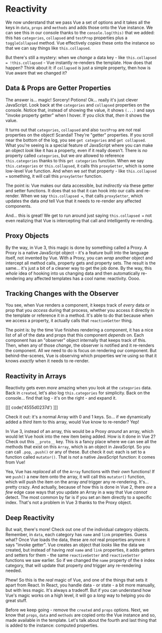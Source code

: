 # Reactivity

We now understand that we pass Vue a set of options and it takes all the keys in
`data`, `props` and `methods` and adds those onto the Vue instance. We can see this
in our console thanks to the `console.log(this)` that we added: this has
`categories`, `collapsed` and `testProp` properties plus a `toggleCollapsed` method.
Vue effectively *copies* these onto the instance so that we can say things like
`this.collapsed`.

But there's still a mystery: when we *change* a data key - like
`this.collapsed = !this.collapsed` - Vue instantly re-renders the template. How
does that happen? Think about it: if `collapsed` is just a simple property, then
how is Vue aware that we changed it?

## Data & Props are Getter Properties

The answer is... magic! Sorcery! Potions! Ok... really it's just clever JavaScript.
Look back at the `categories` and `collapsed` properties on the console. Notice
that, instead of showing the value, it shows `(...)` and says "invoke property
getter" when I hover. If you click that, *then* it shows the value.

It turns out that `categories`, `collapsed` and also `testProp` are *not* real
properties on the object! Scandal! They're "getter" properties. If you scroll near
the bottom of the log, you see `get categories` and `get collapsed`. What you're
seeing is a special feature of JavaScript where you can make an object *look* like
it has a property, even if it really doesn't. There is *no* property called
`categories`, but we *are* allowed to reference `this.categories` thanks to this
`get categories` function. When we say `this.categories` or `this.collapsed`, it
calls this `proxyGetter`, which is some low-level Vue function. And when we *set*
that property - like `this.collapsed =` something, it will call this `proxySetter`
function.

The point is: Vue makes our data accessible, but *indirectly* via these getter and
setter functions. It does that so that it can hook into our calls and re-render.
When we say `this.collapsed =`, that calls `proxySetter`, which updates the data
*and* tell Vue that it needs to re-render any affected components.

And... this is great! We get to run around just saying `this.collapsed =` not
even realizing that Vue is intercepting that call and intelligently re-rending.

## Proxy Objects

By the way, in Vue 3, this magic is done by something called a Proxy. A Proxy is
a native JavaScript object - it's a feature built into the language itself, not
invented by Vue. With a Proxy, you can *wrap* another object and intercept all
method calls, property gets and property sets. The result is the same... it's just
a bit of a cleaner way to get the job done. By the way, this *whole* idea of
hooking into us changing data and then automatically re-rendering any affected
templates has a cool name: reactivity. Oooo.

## Tracking Changes with the Observer

You see, when Vue renders a component, it keeps track of *every* data or prop
that you *access* during that process, whether you access it directly
in the template or reference it in a method. It's able to do that because when
we access a property, it actually calls that `reactiveGetter` thing.

The point is: by the time Vue finishes rendering a component, it has a nice list
of all of the data and props that this component *depends* on. Each component
has an "observer" object internally that keeps track of this. Then, when any of
those *change*, the observer is notified and it re-renders the component.
All *we* need to do is focus on rendering our component. But behind-the-scenes,
Vue is observing which properties we're using so that it knows *exactly* when
it needs to re-render.

## Reactivity in Arrays

Reactivity gets even *more* amazing when you look at the `categories` data. Back
in `created`, let's also log `this.categories` for simplicity. Back on the console...
find that log - it's on the right - and expand it.

[[[ code('4555d0237d') ]]]

Check it out: it's a normal Array with 0 and 1 keys. So... if we dynamically
added a *third* item to this array, would Vue know to re-render? Yep!

In Vue 3, instead of an array, this would be a Proxy *around* an array, which
would let Vue hook into the new item being added. How is it done in Vue 2? Check
out this `__proto__` key. This is a fancy place where we can see all the methods
that exist on this `Array`, which is an object in JavaScript. So you can call `.pop`,
`.push()` or any of these. But check it out: each is set to a function called
`mutator()`. That is *not* a native JavaScript function: it comes from Vue!

Yea, Vue has *replaced* all of the `Array` functions with their *own* functions!
If we `push()` a new item onto the array, it will call this `mutator()` function,
which will push the item on the array *and* trigger any re-rendering. It's... pretty
crazy. And actually, because of how this is done in Vue 2, there *are* a *few*
edge case ways that you update an Array in a way that Vue *cannot* detect. The
most common by far is if you set an item directly to a specific index. That's not
a problem in Vue 3 thanks to the Proxy object.

## Deep Reactivity

But wait, there's more! Check out one of the individual category objects. Remember,
in `data`, each category has `name` and `link` properties. Guess what? Once Vue
loads the data, these are *not* real properties anymore: it says "invoke getter".
Vue creates an object that *looks* like the data we created, but instead of having
*real* `name` and `link` properties, it adds getters and setters for them - the
same `reactiveGetter` and `reactiveSetter` functions we saw earlier. So if we
changed the `name` property of the `0` index category, that will update that
property *and* trigger any re-rendering needed.

Phew! So this is the *real* magic of Vue, and one of the things that sets it apart
from React. In React, you handle data - or state - a bit more manually, but with
less magic. It's always a tradeoff. But if you can understand how Vue's magic works
on a high level, it will go a *long* way to helping you do great stuff.

Before we keep going - remove the `created` and `props` options. Next, we know
that `props`, `data` and `methods` are copied onto the Vue instance and so, made
available in the template. Let's talk about the fourth and last thing that is added
to the instance: computed properties.
